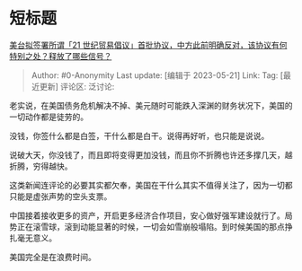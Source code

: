 # 短标题
[美台拟签署所谓「21 世纪贸易倡议」首批协议，中方此前明确反对，该协议有何特别之处？释放了哪些信号？](https://www.zhihu.com/question/601876912/answer/3037322326)

> Author: #0-Anonymity
> Last update: [编辑于 2023-05-21]
> Link:
> Tag: [最近更新]
> 评论区:
> 泛讨论:

老实说，在美国债务危机解决不掉、美元随时可能跌入深渊的财务状况下，美国的一切动作都是徒劳的。

没钱，你签什么都是白签，干什么都是白干。说得再好听，也只能是说说。

说破大天，你没钱了，而且即将变得更加没钱，而且你不折腾也许还多撑几天，越折腾，穷得越快。

这类新闻连评论的必要其实都欠奉，美国在干什么其实不值得关注了，因为一切都只能是虚张声势的空头支票。

中国接着接收更多的资产，开启更多经济合作项目，安心做好强军建设就行了。局势正在滚雪球，滚到动能显著的时候，一切会如雪崩般塌陷。到时候美国的那点挣扎毫无意义。

美国完全是在浪费时间。